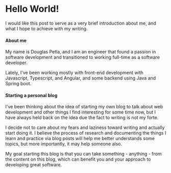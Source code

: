 # Hello World!

I would like this post to serve as a very brief introduction about me, and what I hope to achieve with my writing.

#### About me

My name is Douglas Petla, and I am an engineer that found a passion in software development and transitioned to working full-time as a software developer.

Lately, I've been working mostly with front-end development with Javascript, Typescript, and Angular, and some backend using Java and Spring boot.

#### Starting a personal blog

I've been thinking about the idea of starting my own blog to talk about web development and other things I find interesting for some time now, but I have always held back on the idea due the fact to writing is not my forte.

I decide not to care about my fears and laziness toward writing and actually start doing it. I believe the process of research and documenting the things I learn and practice via blog posts will help me better understands some topics, but more importantly, it may help someone also.

My goal starting this blog is that you can take something - anything - from the content on this blog, which can benefit you and your approach to developing great software.
